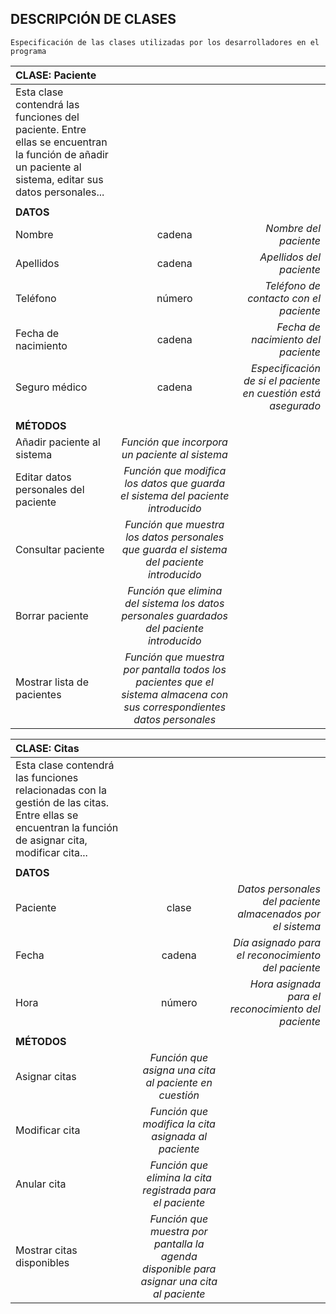 ## DESCRIPCIÓN DE CLASES

~~~
Especificación de las clases utilizadas por los desarrolladores en el programa
~~~

|CLASE: Paciente|                         |                        |        
|:--------------|:-----------------------:|-----------------------:|
| Esta clase contendrá las funciones del paciente. Entre ellas se encuentran la función de añadir un paciente al sistema, editar sus datos personales...|
||
| **DATOS** |   |   |
| Nombre | cadena | *Nombre del paciente* |
| Apellidos | cadena | *Apellidos del paciente* |
| Teléfono | número | *Teléfono de contacto con el paciente*|
| Fecha de nacimiento | cadena | *Fecha de nacimiento del paciente*|
| Seguro médico | cadena | *Especificación de si el paciente en cuestión está asegurado*|
||
| **MÉTODOS** |      
| Añadir paciente al sistema | *Función que incorpora un paciente al sistema*|
| Editar datos personales del paciente | *Función que modifica los datos que guarda el sistema del paciente introducido*|
| Consultar paciente | *Función que muestra los datos personales que guarda el sistema del paciente introducido*|
| Borrar paciente | *Función que elimina del sistema los datos personales guardados del paciente introducido*|
| Mostrar lista de pacientes | *Función que muestra por pantalla todos los pacientes que el sistema almacena con sus correspondientes datos personales*|


|CLASE: Citas|                         |                        |        
|:--------------|:-----------------------:|-----------------------:|
| Esta clase contendrá las funciones relacionadas con la gestión de las citas. Entre ellas se encuentran la función de asignar cita, modificar cita...|
||
| **DATOS** |   |   |
| Paciente | clase | *Datos personales del paciente almacenados por el sistema* |
| Fecha | cadena | *Día asignado para el reconocimiento del paciente* |
| Hora | número | *Hora asignada para el reconocimiento del paciente*|
||
| **MÉTODOS** |      
| Asignar citas | *Función que asigna una cita al paciente en cuestión*|
| Modificar cita | *Función que modifica la cita asignada al paciente*|
| Anular cita | *Función que elimina la cita registrada para el paciente*|
| Mostrar citas disponibles | *Función que muestra por pantalla la agenda disponible para asignar una cita al paciente*|
